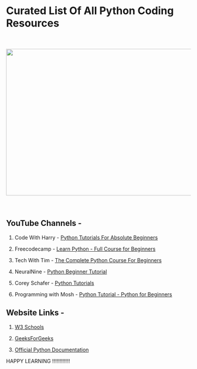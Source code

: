 # Curated List Of All Python Coding Resources

<br>
<br>
<img src="https://upload.wikimedia.org/wikipedia/commons/thumb/f/f8/Python_logo_and_wordmark.svg/1280px-Python_logo_and_wordmark.svg.png" align="middle"  style="width:1000px; 
            height:400px; 
            display: block;" />
<br>
<br>

## YouTube Channels -

1) Code With Harry - [Python Tutorials For Absolute Beginners](https://www.youtube.com/playlist?list=PLu0W_9lII9agICnT8t4iYVSZ3eykIAOME)

2) Freecodecamp - [Learn Python - Full Course for Beginners](https://youtu.be/rfscVS0vtbw)

3) Tech With Tim - [The Complete Python Course For Beginners](https://youtu.be/sxTmJE4k0ho) 

4) NeuralNine - [Python Beginner Tutorial](https://www.youtube.com/playlist?list=PL7yh-TELLS1E6dNCzfQl-NG-KJP3C-4mc)

5) Corey Schafer - [Python Tutorials](https://www.youtube.com/playlist?list=PL-osiE80TeTt2d9bfVyTiXJA-UTHn6WwU)

6) Programming with Mosh - [Python Tutorial - Python for Beginners](https://youtu.be/_uQrJ0TkZlc)

## Website Links -

1) [W3 Schools](https://www.w3schools.com/python/python_getstarted.asp)

2) [GeeksForGeeks](https://www.geeksforgeeks.org/python-programming-language/)

3) [Official Python Documentation](https://docs.python.org/3/)

HAPPY LEARNING !!!!!!!!!!!!
